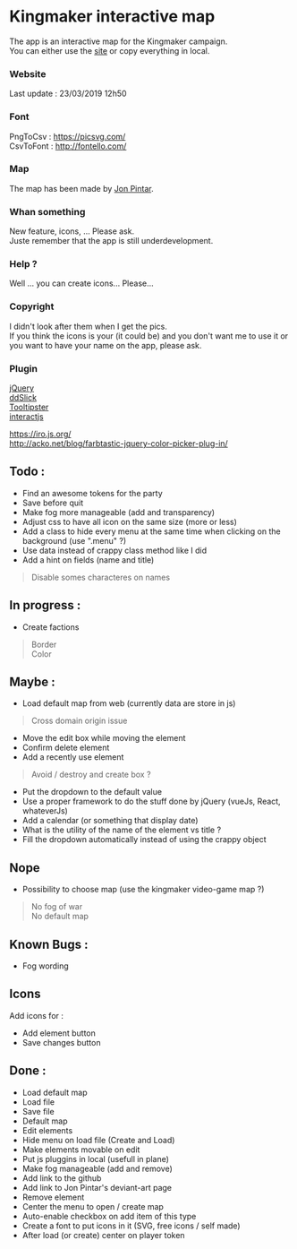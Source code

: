 # Kingmaker interactive map
The app is an interactive map for the Kingmaker campaign.    
You can either use the [site](http://kerchiefed-turnarou.000webhostapp.com/) or copy everything in local.  

### Website 
Last update : 23/03/2019 12h50  

### Font 
PngToCsv : https://picsvg.com/  
CsvToFont : http://fontello.com/  

### Map
The map has been made by [Jon Pintar](https://jonpintar.com/).

### Whan something
New feature, icons, ... Please ask.  
Juste remember that the app is still underdevelopment.

### Help ?
Well ... you can create icons... Please...

### Copyright
I didn't look after them when I get the pics.  
If you think the icons is your (it could be) and you don't want me to use it or you want to have your name on the app, please ask.

### Plugin
[jQuery](https://jquery.com/)  
[ddSlick](http://designwithpc.com/Plugins/ddSlick)  
[Tooltipster](http://iamceege.github.io/tooltipster/)  
[interactjs](http://interactjs.io/)

https://iro.js.org/  
http://acko.net/blog/farbtastic-jquery-color-picker-plug-in/

## Todo : 
- Find an awesome tokens for the party
- Save before quit
- Make fog more manageable (add and transparency)
- Adjust css to have all icon on the same size (more or less)
- Add a class to hide every menu at the same time when clicking on the background (use ".menu" ?)
- Use data instead of crappy class method like I did
- Add a hint on fields (name and title)
> Disable somes characteres on names

## In progress :
- Create factions
> Border  
> Color

## Maybe : 
- Load default map from web (currently data are store in js)
> Cross domain origin issue
- Move the edit box while moving the element
- Confirm delete element
- Add a recently use element
> Avoid / destroy and create box ?
- Put the dropdown to the default value
- Use a proper framework to do the stuff done by jQuery (vueJs, React, whateverJs)
- Add a calendar (or something that display date)
- What is the utility of the name of the element vs title ?
- Fill the dropdown automatically instead of using the crappy object

## Nope
- Possibility to choose map (use the kingmaker video-game map ?)
> No fog of war  
> No default map

## Known Bugs : 
- Fog wording

## Icons
Add icons for :
- Add element button
- Save changes button

## Done :
- Load default map
- Load file
- Save file
- Default map
- Edit elements 
- Hide menu on load file (Create and Load)
- Make elements movable on edit 
- Put js pluggins in local (usefull in plane)
- Make fog manageable (add and remove)
- Add link to the github
- Add link to Jon Pintar's deviant-art page
- Remove element
- Center the menu to open / create map
- Auto-enable checkbox on add item of this type
- Create a font to put icons in it (SVG, free icons / self made)
- After load (or create) center on player token
